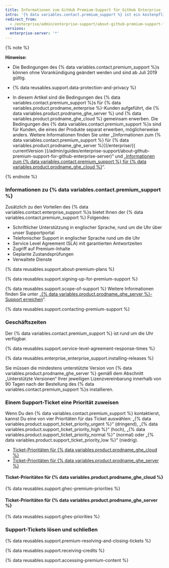 ```yaml
---
title: Informationen zum GitHub Premium-Support für GitHub Enterprise
intro: '{% data variables.contact.premium_support %} ist ein kostenpflichtiges, ergänzendes Supportangebot für {% data variables.product.prodname_enterprise %}-Kunden.'
redirect_from:
  - /enterprise/admin/enterprise-support/about-github-premium-support-for-github-enterprise
versions:
  enterprise-server: '*'
---
```


{% note %}

**Hinweise:**

- Die Bedingungen des {% data variables.contact.premium_support %}s können ohne Vorankündigung geändert werden und sind ab Juli 2019 gültig.

- {% data reusables.support.data-protection-and-privacy %}

- In diesem Artikel sind die Bedingungen des {% data variables.contact.premium_support %}s für {% data variables.product.prodname_enterprise %}-Kunden aufgeführt, die {% data variables.product.prodname_ghe_server %} und {% data variables.product.prodname_ghe_cloud %} gemeinsam erwerben. Die Bedingungen des {% data variables.contact.premium_support %}s sind für Kunden, die eines der Produkte separat erwerben, möglicherweise anders. Weitere Informationen finden Sie unter „[Informationen zum {% data variables.contact.premium_support %} für {% data variables.product.prodname_ghe_server %}](/enterprise/{{ currentVersion }}/admin/guides/enterprise-support/about-github-premium-support-for-github-enterprise-server)“ und „<a href="/articles/about-github-premium-support-for-github-enterprise-cloud" class="dotcom-only">Informationen zum {% data variables.contact.premium_support %} für {% data variables.product.prodname_ghe_cloud %}</a>“.

{% endnote %}

### Informationen zu {% data variables.contact.premium_support %}

Zusätzlich zu den Vorteilen des {% data variables.contact.enterprise_support %}s bietet Ihnen der {% data variables.contact.premium_support %} Folgendes:
  - Schriftlicher Unterstützung in englischer Sprache, rund um die Uhr über unser Supportportal
  - Telefonischer Support in englischer Sprache rund um die Uhr
  - Service Level Agreement (SLA) mit garantierten Antwortzeiten
  - Zugriff auf Premium-Inhalte
  - Geplante Zustandsprüfungen
  - Verwaltete Dienste

{% data reusables.support.about-premium-plans %}

{% data reusables.support.signing-up-for-premium-support %}

{% data reusables.support.scope-of-support %} Weitere Informationen finden Sie unter „[{% data variables.product.prodname_ghe_server %}-Support erreichen](/enterprise/admin/guides/enterprise-support/reaching-github-support)“.

{% data reusables.support.contacting-premium-support %}

### Geschäftszeiten

Der {% data variables.contact.premium_support %} ist rund um die Uhr verfügbar.

{% data reusables.support.service-level-agreement-response-times %}

{% data reusables.enterprise_enterprise_support.installing-releases %}

Sie müssen die mindestens unterstützte Version von {% data variables.product.prodname_ghe_server %} gemäß dem Abschnitt „Unterstützte Versionen“ Ihrer jeweiligen Lizenzvereinbarung innerhalb von 90 Tagen nach der Bestellung des {% data variables.contact.premium_support %}s installieren.

### Einem Support-Ticket eine Priorität zuweisen

Wenn Du den {% data variables.contact.premium_support %} kontaktierst, kannst Du eine von vier Prioritäten für das Ticket auswählen: „{% data variables.product.support_ticket_priority_urgent %}“ (dringend), „{% data variables.product.support_ticket_priority_high %}“ (hoch), „{% data variables.product.support_ticket_priority_normal %}“ (normal) oder „{% data variables.product.support_ticket_priority_low %}“ (niedrig).

- [Ticket-Prioritäten für {% data variables.product.prodname_ghe_cloud %}](#ticket-priorities-for-github-enterprise-cloud)
- [Ticket-Prioritäten für {% data variables.product.prodname_ghe_server %}](#ticket-priorities-for-github-enterprise-server)

#### Ticket-Prioritäten für {% data variables.product.prodname_ghe_cloud %}

{% data reusables.support.ghec-premium-priorities %}

#### Ticket-Prioritäten für {% data variables.product.prodname_ghe_server %}

{% data reusables.support.ghes-priorities %}

### Support-Tickets lösen und schließen

{% data reusables.support.premium-resolving-and-closing-tickets %}

{% data reusables.support.receiving-credits %}

{% data reusables.support.accessing-premium-content %}
